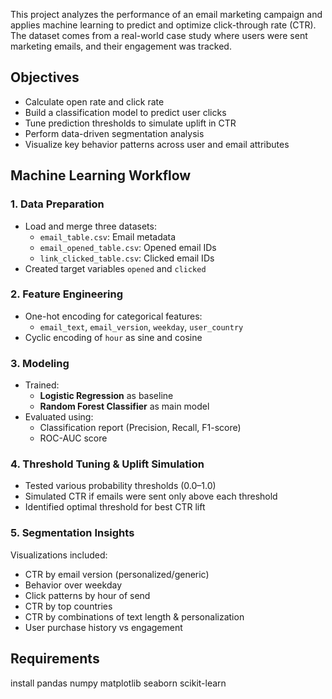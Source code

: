 This project analyzes the performance of an email marketing campaign and applies machine learning to predict and optimize click-through rate (CTR). The dataset comes from a real-world case study where users were sent marketing emails, and their engagement was tracked.

## Objectives

- Calculate open rate and click rate
- Build a classification model to predict user clicks
- Tune prediction thresholds to simulate uplift in CTR
- Perform data-driven segmentation analysis
- Visualize key behavior patterns across user and email attributes

## Machine Learning Workflow

### 1. **Data Preparation**
- Load and merge three datasets:
  - `email_table.csv`: Email metadata
  - `email_opened_table.csv`: Opened email IDs
  - `link_clicked_table.csv`: Clicked email IDs
- Created target variables `opened` and `clicked`

### 2. **Feature Engineering**
- One-hot encoding for categorical features:
  - `email_text`, `email_version`, `weekday`, `user_country`
- Cyclic encoding of `hour` as sine and cosine

### 3. **Modeling**
- Trained:
  - **Logistic Regression** as baseline
  - **Random Forest Classifier** as main model
- Evaluated using:
  - Classification report (Precision, Recall, F1-score)
  - ROC-AUC score

### 4. **Threshold Tuning & Uplift Simulation**
- Tested various probability thresholds (0.0–1.0)
- Simulated CTR if emails were sent only above each threshold
- Identified optimal threshold for best CTR lift

### 5. **Segmentation Insights**
Visualizations included:
-  CTR by email version (personalized/generic)
-  Behavior over weekday
-  Click patterns by hour of send
-  CTR by top countries
-  CTR by combinations of text length & personalization
-  User purchase history vs engagement


##  Requirements
install pandas numpy matplotlib seaborn scikit-learn
